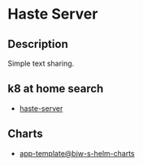 # Haste Server

## Description

Simple text sharing.

## k8 at home search

- [haste-server](https://nanne.dev/k8s-at-home-search/#/haste-server)

## Charts

- [app-template@bjw-s-helm-charts](https://bjw-s.github.io/helm-charts/)
